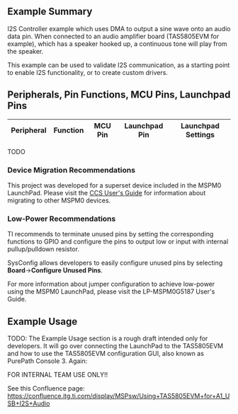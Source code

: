 ## Example Summary

I2S Controller example which uses DMA to output a sine wave onto an audio data
pin. When connected to an audio amplifier board (TAS5805EVM for example), which
has a speaker hooked up, a continuous tone will play from the speaker.

This example can be used to validate I2S communication, as a starting point to
enable I2S functionality, or to create custom drivers.

## Peripherals, Pin Functions, MCU Pins, Launchpad Pins
| Peripheral | Function | MCU Pin | Launchpad Pin | Launchpad Settings |
| --- | --- | --- | --- | --- |
TODO

### Device Migration Recommendations
This project was developed for a superset device included in the MSPM0 LaunchPad. Please
visit the [CCS User's Guide](https://software-dl.ti.com/msp430/esd/MSPM0-SDK/latest/docs/english/tools/ccs_ide_guide/doc_guide/doc_guide-srcs/ccs_ide_guide.html#sysconfig-project-migration)
for information about migrating to other MSPM0 devices.

### Low-Power Recommendations
TI recommends to terminate unused pins by setting the corresponding functions to
GPIO and configure the pins to output low or input with internal
pullup/pulldown resistor.

SysConfig allows developers to easily configure unused pins by selecting **Board**→**Configure Unused Pins**.

For more information about jumper configuration to achieve low-power using the
MSPM0 LaunchPad, please visit the LP-MSPM0G5187 User's Guide.

## Example Usage
TODO: The Example Usage section is a rough draft intended only for developers.
It will go over connecting the LaunchPad to the TAS5805EVM and how to use the
TAS5805EVM configuration GUI, also known as PurePath Console 3. Again:

FOR INTERNAL TEAM USE ONLY!!

See this Confluence page: https://confluence.itg.ti.com/display/MSPsw/Using+TAS5805EVM+for+A1_USB+I2S+Audio
